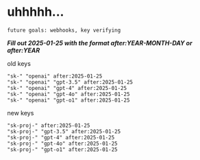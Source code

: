 # uhhhhh...

`future goals: webhooks, key verifying`



***Fill out 2025-01-25 with the format after:YEAR-MONTH-DAY or after:YEAR***

old keys
```
"sk-" "openai" after:2025-01-25
"sk-" "openai" "gpt-3.5" after:2025-01-25
"sk-" "openai" "gpt-4" after:2025-01-25
"sk-" "openai" "gpt-4o" after:2025-01-25
"sk-" "openai" "gpt-o1" after:2025-01-25
```

new keys
```
"sk-proj-" after:2025-01-25
"sk-proj-" "gpt-3.5" after:2025-01-25
"sk-proj-" "gpt-4" after:2025-01-25
"sk-proj-" "gpt-4o" after:2025-01-25
"sk-proj-" "gpt-o1" after:2025-01-25
```
